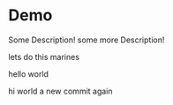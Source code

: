 # Demo

Some Description!
some more Description!


lets do this marines



hello world



  hi  world
a new commit again
